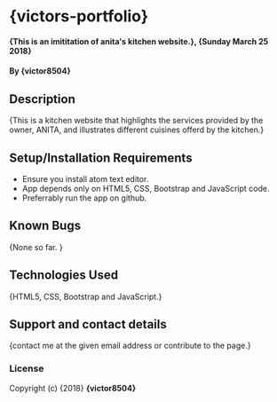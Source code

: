 # {victors-portfolio}
#### {This is an imititation of anita's kitchen website.}, {Sunday March 25 2018}
#### By **{victor8504}**
## Description
{This is a kitchen website that highlights the services provided by the owner, ANITA, and illustrates different
  cuisines offerd by the kitchen.}
## Setup/Installation Requirements
* Ensure you install atom text editor.
* App depends only on HTML5, CSS, Bootstrap and JavaScript code.
* Preferrably run the app on github.
## Known Bugs
{None so far. }
## Technologies Used
{HTML5, CSS, Bootstrap and JavaScript.}
## Support and contact details
{contact me at the given email address or contribute to the page.}
### License
Copyright (c) {2018} **{victor8504}**

